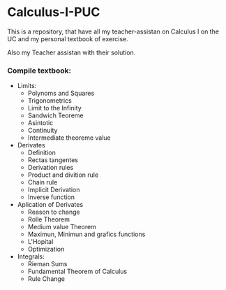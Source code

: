# Calculus-I-PUC
This is a repository, that have all my teacher-assistan on Calculus I on the UC and my personal textbook of exercise.

Also my Teacher assistan with their solution.



### Compile textbook:

 - Limits:
    - Polynoms and Squares
    - Trigonometrics
    - Limit to the Infinity
    - Sandwich Teoreme
    - Asintotic
    - Continuity
    - Intermediate theoreme value
 - Derivates
    - Definition
    - Rectas tangentes
    - Derivation rules
     - Product and divition rule
     - Chain rule
     - Implicit Derivation
     - Inverse function
 - Aplication of Derivates
    - Reason to change
    - Rolle Theorem
    - Medium value Theorem
    - Maximun, Minimun and grafics functions
    - L'Hopital
    - Optimization
 - Integrals:
   - Rieman Sums
   - Fundamental Theorem of Calculus
   - Rule Change
